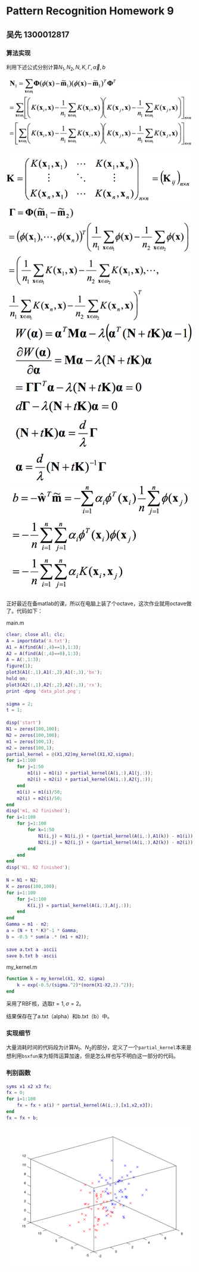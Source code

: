 # Pattern Recognition Homework 9

## 吴先 1300012817

### 算法实现

利用下述公式分别计算$N_1, N_2, N, K, \Gamma, \vec\alpha, b$

 ![N1](formula/N1.png) ![K](formula/K.png) ![Gamma](formula/Gamma.png) ![alpha](formula/alpha.png) ![b](formula/b.png)

正好最近在备matlab的课，所以在电脑上装了个octave，这次作业就用octave做了。代码如下：

main.m

```matlab
clear; close all; clc;
A = importdata('A.txt');
A1 = A(find(A(:,4)==1),1:3);
A2 = A(find(A(:,4)==0),1:3);
A = A(:,1:3);
figure(1);
plot3(A1(:,1),A1(:,2),A1(:,3),'bx');
hold on;
plot3(A2(:,1),A2(:,2),A2(:,3),'rx');
print -dpng 'data_plot.png';

sigma = 2;
t = 1;

disp('start')
N1 = zeros(100,100);
N2 = zeros(100,100);
m1 = zeros(100,1);
m2 = zeros(100,1);
partial_kernel = @(X1,X2)my_kernel(X1,X2,sigma);
for i=1:100
    for j=1:50
        m1(i) = m1(i) + partial_kernel(A(i,:),A1(j,:));
        m2(i) = m2(i) + partial_kernel(A(i,:),A2(j,:));
    end
    m1(i) = m1(i)/50;
    m2(i) = m2(i)/50;
end
disp('m1, m2 finished');
for i=1:100
    for j=1:100
        for k=1:50
            N1(i,j) = N1(i,j) + (partial_kernel(A(i,:),A1(k)) - m1(i)) * (partial_kernel(A(j,:),A1(k)) - m1(j));
            N2(i,j) = N2(i,j) + (partial_kernel(A(i,:),A2(k)) - m2(i)) * (partial_kernel(A(j,:),A2(k)) - m2(j));
        end
    end
end
disp('N1, N2 finished');

N = N1 + N2;
K = zeros(100,100);
for i=1:100
    for j=1:100
        K(i,j) = partial_kernel(A(i,:),A(j,:));
    end
end
Gamma = m1 - m2;
a = (N + t * K)^-1 * Gamma;
b = -0.5 * sum(a .* (m1 + m2));

save a.txt a -ascii
save b.txt b -ascii
```

my_kernel.m

```matlab
function k = my_kernel(X1, X2, sigma)
    k = exp(-0.5/(sigma.^2)*(norm(X1-X2,2).^2));
end
```

采用了RBF核，选取$t=1, \sigma=2$。

结果保存在了a.txt（alpha）和b.txt（b）中。

### 实现细节

大量消耗时间的代码段为计算$N_1、N_2$的部分，定义了一个```partial_kernel```本来是想利用```bsxfun```来为矩阵运算加速，但是怎么样也写不明白这一部分的代码。 

### 判别函数

```matlab
syms x1 x2 x3 fx;
fx = 0;
for i=1:100
    fx = fx + a(i) * partial_kernel(A(i,:),[x1,x2,x3]);
end
fx = fx + b;
```



![data_plot](data_plot.png)